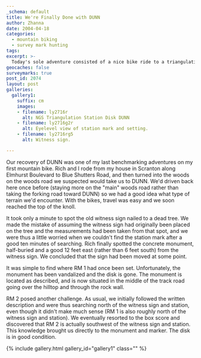 ```yaml
---
_schema: default
title: We're Finally Done with DUNN
author: Zhanna
date: 2004-04-18
categories:
  - mountain biking
  - survey mark hunting
tags:
excerpt: >- 
  Today's sole adventure consisted of a nice bike ride to a triangulation station recovery! It was a real treat on a pleasant spring day.  We found a few changes in the area to report, as well as an error on the datasheet.
geocaches: false
surveymarks: true
post_id: 2074
layout: post
galleries:
  gallery1:
    suffix: cm
    images:
    - filename: ly2716r
      alt: NGS Triangulation Station Disk DUNN
    - filename: ly2716g2r
      alt: Eyelevel view of station mark and setting.
    - filename: ly2716rg5
      alt: Witness sign.       

---
```


Our recovery of DUNN was one of my last benchmarking adventures on my first mountain bike. Rich and I rode from my house in Scranton along Elmhurst Boulevard to Blue Shutters Road, and then turned into the woods on the woods road we suspected would take us to DUNN. We'd driven back here once before (staying more on the "main" woods road rather than taking the forking road toward DUNN) so we had a good idea what type of terrain we'd encounter. With the bikes, travel was easy and we soon reached the top of the knoll. 

It took only a minute to spot the old witness sign nailed to a dead tree. We made the mistake of assuming the witness sign had originally been placed on the tree and the measurements had been taken from that spot, and we were thus a little worried when we couldn't find the station mark after a good ten minutes of searching. Rich finally spotted the concrete monument, half-buried and a good 12 feet east (rather than 6 feet south) from the witness sign. We concluded that the sign had been moved at some point.

It was simple to find where RM 1 had once been set. Unfortunately, the monument has been vandalized and the disk is gone. The monument is located as described, and is now situated in the middle of the track road going over the hilltop and through the rock wall.

RM 2 posed another challenge. As usual, we initially followed the written description and were thus searching north of the witness sign and station, even though it didn't make much sense (RM 1 is also roughly north of the witness sign and station). We eventually resorted to the box score and discovered that RM 2 is actually southwest of the witness sign and station. This knowledge brought us directly to the monument and marker. The disk is in good condition.

{% include gallery.html gallery_id="gallery1" class="" %}